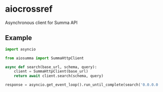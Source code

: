 # aiocrossref

Asynchronous client for Summa API

## Example

```python
import asyncio

from aiosumma import SummaHttpClient

async def search(base_url, schema, query):
    client = SummaHttpClient(base_url)
    return await client.search(schema, query)

response = asyncio.get_event_loop().run_until_complete(search('0.0.0.0', 'schema', 'cookie recipe'))
```
